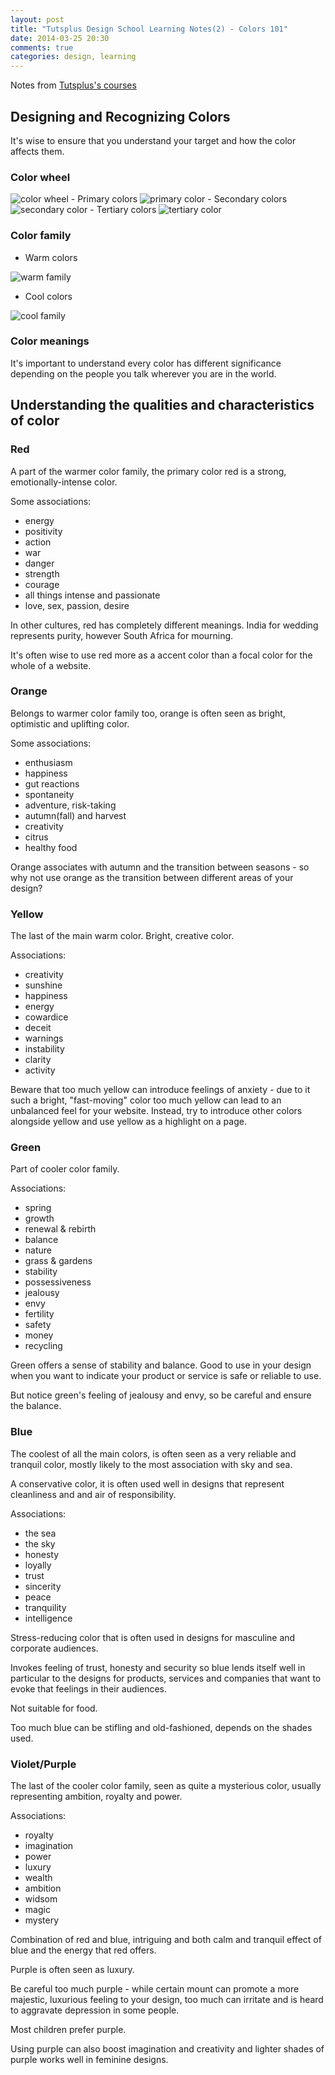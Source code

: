 ```yaml
---
layout: post
title: "Tutsplus Design School Learning Notes(2) - Colors 101"
date: 2014-03-25 20:30
comments: true
categories: design, learning
---
```


Notes from [Tutsplus's courses]( http://webdesign.tutsplus.com/series/design-school-for-developers--webdesign-13793)


## Designing and Recognizing Colors
It's wise to ensure that you understand your target and how the color affects them. 

### Color wheel
<img src="/images/color_wheel/colour-wheel.jpg " title="color wheel" alt="color wheel" >  
<!-- more -->
- Primary colors
<img src="/images/color_wheel/colour-wheel-primary.jpg " title="primary color" alt="primary color" >
- Secondary colors
<img src="/images/color_wheel/colour-wheel-secondary.jpg  " title="secondary color" alt="secondary color" >
- Tertiary colors
<img src="/images/color_wheel/colour-wheel-tertiary.jpg" title="tertiary color" alt="tertiary color" >

### Color family

- Warm colors

<img src="/images/color_wheel/colour-wheel-warm-family.jpg" title="warm family" alt="warm family" >

- Cool colors

<img src="/images/color_wheel/colour-wheel-cool-family.jpg  " title="cool family" alt="cool family" >

### Color meanings

It's important to understand every color has different significance depending on the people you talk wherever you are in the world.

## Understanding the qualities and characteristics of color

### Red

A part of the warmer color family, the primary color red is a strong, emotionally-intense color.

Some associations:

- energy
- positivity
- action
- war
- danger
- strength
- courage
- all things intense and passionate
- love, sex, passion, desire

In other cultures, red has completely different meanings. India for wedding represents purity, however South Africa for mourning.

It's often wise to use red more as a accent color than a focal color for the whole of a website.

### Orange

Belongs to warmer color family too, orange is often seen as bright, optimistic and uplifting color.

Some associations:

- enthusiasm
- happiness
- gut reactions
- spontaneity
- adventure, risk-taking
- autumn(fall) and harvest
- creativity
- citrus
- healthy food

Orange associates with autumn and the transition between seasons - so why not use orange as the transition between different areas of your design?

### Yellow

The last of the main warm color. Bright, creative color.

Associations:

- creativity
- sunshine
- happiness
- energy
- cowardice
- deceit
- warnings
- instability
- clarity
- activity

Beware that too much yellow can introduce feelings of anxiety - due to it such a bright, "fast-moving" color too much yellow can lead to an unbalanced feel for your website. Instead, try to introduce other colors alongside yellow and use yellow as a highlight on a page.

### Green

Part of cooler color family. 

Associations: 

- spring
- growth
- renewal & rebirth
- balance
- nature
- grass & gardens
- stability
- possessiveness
- jealousy
- envy
- fertility
- safety
- money
- recycling

Green offers a sense of stability and balance. Good to use in your design when you want to indicate your product or service is safe or reliable to use.

But notice green's feeling of jealousy and envy, so be careful and ensure the balance.

### Blue

The coolest of all the main colors, is often seen as a very reliable and tranquil color, mostly likely to the most association with sky and sea.

A conservative color, it is often used well in designs that represent cleanliness and and air of responsibility.

Associations: 

- the sea
- the sky
- honesty
- loyally
- trust
- sincerity
- peace
- tranquility
- intelligence

Stress-reducing color that is often used in designs for masculine and corporate audiences.

Invokes feeling of trust, honesty and security so blue lends itself well in particular to the designs for products, services and companies that want to evoke that feelings in their audiences.

Not suitable for food.

Too much blue can be stifling and old-fashioned, depends on the shades used.

### Violet/Purple

The last of the cooler color family, seen as quite a mysterious color, usually representing ambition, royalty and power.

Associations:

- royalty
- imagination
- power
- luxury
- wealth
- ambition
- widsom
- magic
- mystery

Combination of red and blue, intriguing and both calm and tranquil effect of blue and the energy that red offers.

Purple is often seen as luxury.

Be careful too much purple - while certain mount can promote a more majestic, luxurious feeling to your design, too much can irritate and is heard to aggravate depression in some people.

Most children prefer purple.

Using purple can also boost imagination and creativity and lighter shades of purple works well in feminine designs.

